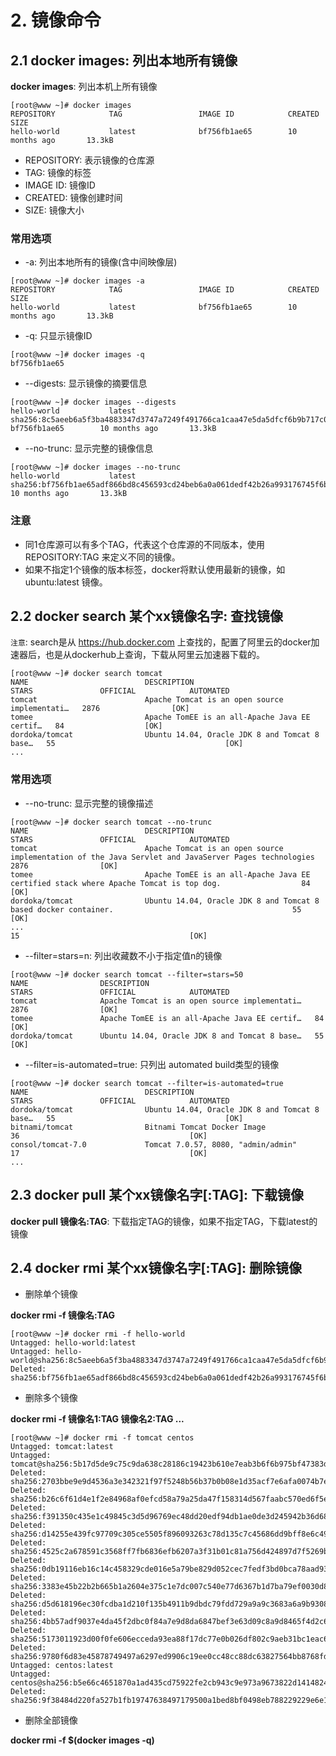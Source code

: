 # 2. 镜像命令


## 2.1 docker images: 列出本地所有镜像

**docker images**: 列出本机上所有镜像

 ```shell script
[root@www ~]# docker images
REPOSITORY            TAG                 IMAGE ID            CREATED             SIZE
hello-world           latest              bf756fb1ae65        10 months ago       13.3kB
```

* REPOSITORY: 表示镜像的仓库源
* TAG: 镜像的标签
* IMAGE ID: 镜像ID
* CREATED: 镜像创建时间
* SIZE: 镜像大小

### 常用选项
* -a: 列出本地所有的镜像(含中间映像层)

```shell script
[root@www ~]# docker images -a
REPOSITORY            TAG                 IMAGE ID            CREATED             SIZE
hello-world           latest              bf756fb1ae65        10 months ago       13.3kB
```
* -q: 只显示镜像ID
```shell script
[root@www ~]# docker images -q
bf756fb1ae65
```
* --digests: 显示镜像的摘要信息
```shell script
[root@www ~]# docker images --digests
hello-world           latest              sha256:8c5aeeb6a5f3ba4883347d3747a7249f491766ca1caa47e5da5dfcf6b9b717c0   bf756fb1ae65        10 months ago       13.3kB
```

* --no-trunc: 显示完整的镜像信息
```shell script
[root@www ~]# docker images --no-trunc
hello-world           latest              sha256:bf756fb1ae65adf866bd8c456593cd24beb6a0a061dedf42b26a993176745f6b   10 months ago       13.3kB
```

### 注意
* 同1仓库源可以有多个TAG，代表这个仓库源的不同版本，使用 REPOSITORY:TAG 来定义不同的镜像。
* 如果不指定1个镜像的版本标签，docker将默认使用最新的镜像，如 ubuntu:latest 镜像。


## 2.2 docker search 某个xx镜像名字: 查找镜像

`注意`: search是从 https://hub.docker.com 上查找的，配置了阿里云的docker加速器后，也是从dockerhub上查询，下载从阿里云加速器下载的。

```shell script
[root@www ~]# docker search tomcat
NAME                          DESCRIPTION                                     STARS               OFFICIAL            AUTOMATED
tomcat                        Apache Tomcat is an open source implementati…   2876                [OK]                
tomee                         Apache TomEE is an all-Apache Java EE certif…   84                  [OK]                
dordoka/tomcat                Ubuntu 14.04, Oracle JDK 8 and Tomcat 8 base…   55                                      [OK]
...
```

### 常用选项
* --no-trunc: 显示完整的镜像描述
```shell script
[root@www ~]# docker search tomcat --no-trunc
NAME                          DESCRIPTION                                                                                            STARS               OFFICIAL            AUTOMATED
tomcat                        Apache Tomcat is an open source implementation of the Java Servlet and JavaServer Pages technologies   2876                [OK]                
tomee                         Apache TomEE is an all-Apache Java EE certified stack where Apache Tomcat is top dog.                  84                  [OK]                
dordoka/tomcat                Ubuntu 14.04, Oracle JDK 8 and Tomcat 8 based docker container.                                        55                                      [OK]
...                                                                                15                                      [OK]
```

* --filter=stars=n: 列出收藏数不小于指定值n的镜像
```shell script
[root@www ~]# docker search tomcat --filter=stars=50
NAME                DESCRIPTION                                     STARS               OFFICIAL            AUTOMATED
tomcat              Apache Tomcat is an open source implementati…   2876                [OK]                
tomee               Apache TomEE is an all-Apache Java EE certif…   84                  [OK]                
dordoka/tomcat      Ubuntu 14.04, Oracle JDK 8 and Tomcat 8 base…   55                                      [OK]
```

* --filter=is-automated=true: 只列出 automated build类型的镜像
```shell script
[root@www ~]# docker search tomcat --filter=is-automated=true
NAME                          DESCRIPTION                                     STARS               OFFICIAL            AUTOMATED
dordoka/tomcat                Ubuntu 14.04, Oracle JDK 8 and Tomcat 8 base…   55                                      [OK]
bitnami/tomcat                Bitnami Tomcat Docker Image                     36                                      [OK]
consol/tomcat-7.0             Tomcat 7.0.57, 8080, "admin/admin"              17                                      [OK]
...
```

## 2.3 docker pull 某个xx镜像名字[:TAG]: 下载镜像

**docker pull 镜像名:TAG**: 下载指定TAG的镜像，如果不指定TAG，下载latest的镜像

## 2.4 docker rmi 某个xx镜像名字[:TAG]: 删除镜像

* 删除单个镜像

**docker rmi -f 镜像名:TAG**

```shell script
[root@www ~]# docker rmi -f hello-world
Untagged: hello-world:latest
Untagged: hello-world@sha256:8c5aeeb6a5f3ba4883347d3747a7249f491766ca1caa47e5da5dfcf6b9b717c0
Deleted: sha256:bf756fb1ae65adf866bd8c456593cd24beb6a0a061dedf42b26a993176745f6b
```

* 删除多个镜像

**docker rmi -f 镜像名1:TAG 镜像名2:TAG ...**

```shell script
[root@www ~]# docker rmi -f tomcat centos
Untagged: tomcat:latest
Untagged: tomcat@sha256:5b17d5de9c75c9da638c28186c19423b610e7eab3b6f6b975bf47383d12ed0a9
Deleted: sha256:2703bbe9e9d4536a3e342321f97f5248b56b37b0b08e1d35acf7e6afa0074b7e
Deleted: sha256:b26c6f61d4e1f2e84968af0efcd58a79a25da47f158314d567faabc570ed6f5e
Deleted: sha256:f391350c435e1c49845c3d5d96769ec48dd20edf94db1ae0de3d245942b36d68
Deleted: sha256:d14255e439fc97709c305ce5505f896093263c78d135c7c45686dd9bff8e6c49
Deleted: sha256:4525c2a678591c3568ff7fb6836efb6207a3f31b01c81a756d424897d7f5269b
Deleted: sha256:0db19116eb16c14c458329cde016e5a79be829d052cec7fedf3bd0bca78aad93
Deleted: sha256:3383e45b22b2b665b1a2604e375c1e7dc007c540e77d6367b1d7ba79ef0030d8
Deleted: sha256:d5d618196ec30fcdba1d210f135b4911b9dbdc79fdd729a9a9c3683a6a9b9308
Deleted: sha256:4bb57adf9037e4da45f2dbc0f84a7e9d8da6847bef3e63d09c8a9d8465f4d2c6
Deleted: sha256:5173011923d00f0fe606ecceda93ea88f17dc77e0b026df802c9aeb31bc1eac6
Deleted: sha256:9780f6d83e45878749497a6297ed9906c19ee0cc48cc88dc63827564bb8768fd
Untagged: centos:latest
Untagged: centos@sha256:b5e66c4651870a1ad435cd75922fe2cb943c9e973a9673822d1414824a1d0475
Deleted: sha256:9f38484d220fa527b1fb19747638497179500a1bed8bf0498eb788229229e6e1
```

* 删除全部镜像

**docker rmi -f $(docker images -q)**

